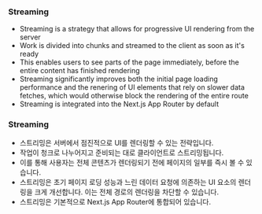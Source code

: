 ### Streaming

- Streaming is a strategy that allows for progressive UI rendering from the server
- Work is divided into chunks and streamed to the client as soon as it's ready
- This enables users to see parts of the page immediately, before the entire content has finished rendering
- Streaming significantly improves both the initial page loading performance and the renering of UI elements that rely on slower data fetches, which would otherwise block the rendering of the entire route
- Streaming is integrated into the Next.js App Router by default

### Streaming

- 스트리밍은 서버에서 점진적으로 UI를 렌더링할 수 있는 전략입니다.
- 작업이 청크로 나누어지고 준비되는 대로 클라이언트로 스트리밍됩니다.
- 이를 통해 사용자는 전체 콘텐츠가 렌더링되기 전에 페이지의 일부를 즉시 볼 수 있습니다.
- 스트리밍은 초기 페이지 로딩 성능과 느린 데이터 요청에 의존하는 UI 요소의 렌더링을 크게 개선합니다. 이는 전체 경로의 렌더링을 차단할 수 있습니다.
- 스트리밍은 기본적으로 Next.js App Router에 통합되어 있습니다.
